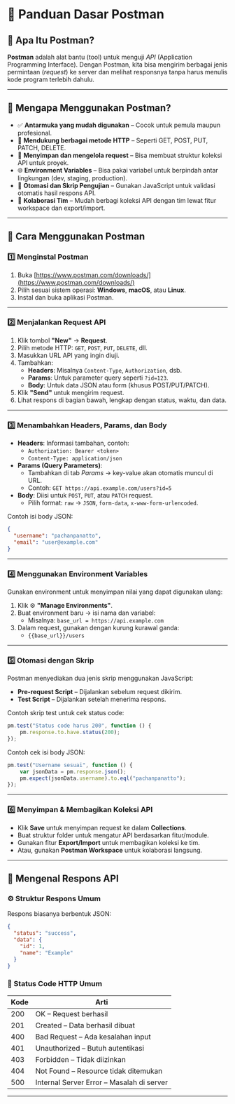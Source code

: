 # 📌 Panduan Dasar Postman

## 🔹 Apa Itu Postman?
**Postman** adalah alat bantu (tool) untuk menguji *API* (Application Programming Interface). Dengan Postman, kita bisa mengirim berbagai jenis permintaan (*request*) ke server dan melihat responsnya tanpa harus menulis kode program terlebih dahulu.

---

## 🔹 Mengapa Menggunakan Postman?
- ✅ **Antarmuka yang mudah digunakan** – Cocok untuk pemula maupun profesional.
- 🔁 **Mendukung berbagai metode HTTP** – Seperti GET, POST, PUT, PATCH, DELETE.
- 📁 **Menyimpan dan mengelola request** – Bisa membuat struktur koleksi API untuk proyek.
- 🌐 **Environment Variables** – Bisa pakai variabel untuk berpindah antar lingkungan (dev, staging, production).
- 🤖 **Otomasi dan Skrip Pengujian** – Gunakan JavaScript untuk validasi otomatis hasil respons API.
- 👥 **Kolaborasi Tim** – Mudah berbagi koleksi API dengan tim lewat fitur workspace dan export/import.

---

## 🔹 Cara Menggunakan Postman

### 1️⃣ Menginstal Postman
1. Buka [https://www.postman.com/downloads/](https://www.postman.com/downloads/)
2. Pilih sesuai sistem operasi: **Windows**, **macOS**, atau **Linux**.
3. Instal dan buka aplikasi Postman.

---

### 2️⃣ Menjalankan Request API
1. Klik tombol **"New"** → **Request**.
2. Pilih metode HTTP: `GET`, `POST`, `PUT`, `DELETE`, dll.
3. Masukkan URL API yang ingin diuji.
4. Tambahkan:
   - **Headers**: Misalnya `Content-Type`, `Authorization`, dsb.
   - **Params**: Untuk parameter query seperti `?id=123`.
   - **Body**: Untuk data JSON atau form (khusus POST/PUT/PATCH).
5. Klik **"Send"** untuk mengirim request.
6. Lihat respons di bagian bawah, lengkap dengan status, waktu, dan data.

---

### 3️⃣ Menambahkan Headers, Params, dan Body
- **Headers**: Informasi tambahan, contoh:
  - `Authorization: Bearer <token>`
  - `Content-Type: application/json`
- **Params (Query Parameters)**:
  - Tambahkan di tab *Params* → key-value akan otomatis muncul di URL.
  - Contoh: `GET https://api.example.com/users?id=5`
- **Body**: Diisi untuk `POST`, `PUT`, atau `PATCH` request.
  - Pilih format: `raw` → `JSON`, `form-data`, `x-www-form-urlencoded`.

Contoh isi body JSON:
```json
{
  "username": "pachanpanatto",
  "email": "user@example.com"
}
```

---

### 4️⃣ Menggunakan Environment Variables
Gunakan environment untuk menyimpan nilai yang dapat digunakan ulang:
1. Klik ⚙️ **"Manage Environments"**.
2. Buat environment baru → isi nama dan variabel:
   - Misalnya: `base_url = https://api.example.com`
3. Dalam request, gunakan dengan kurung kurawal ganda:
   - `{{base_url}}/users`

---

### 5️⃣ Otomasi dengan Skrip
Postman menyediakan dua jenis skrip menggunakan JavaScript:
- **Pre-request Script** – Dijalankan sebelum request dikirim.
- **Test Script** – Dijalankan setelah menerima respons.

Contoh skrip test untuk cek status code:
```javascript
pm.test("Status code harus 200", function () {
    pm.response.to.have.status(200);
});
```

Contoh cek isi body JSON:
```javascript
pm.test("Username sesuai", function () {
    var jsonData = pm.response.json();
    pm.expect(jsonData.username).to.eql("pachanpanatto");
});
```

---

### 6️⃣ Menyimpan & Membagikan Koleksi API
- Klik **Save** untuk menyimpan request ke dalam **Collections**.
- Buat struktur folder untuk mengatur API berdasarkan fitur/module.
- Gunakan fitur **Export/Import** untuk membagikan koleksi ke tim.
- Atau, gunakan **Postman Workspace** untuk kolaborasi langsung.

---

## 🔹 Mengenal Respons API

### ⚙️ Struktur Respons Umum
Respons biasanya berbentuk JSON:
```json
{
  "status": "success",
  "data": {
    "id": 1,
    "name": "Example"
  }
}
```

### 🧾 Status Code HTTP Umum
| Kode | Arti                     |
|------|--------------------------|
| 200  | OK – Request berhasil    |
| 201  | Created – Data berhasil dibuat |
| 400  | Bad Request – Ada kesalahan input |
| 401  | Unauthorized – Butuh autentikasi |
| 403  | Forbidden – Tidak diizinkan |
| 404  | Not Found – Resource tidak ditemukan |
| 500  | Internal Server Error – Masalah di server |

---

